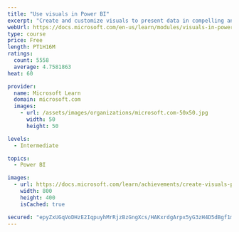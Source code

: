 ```yaml
---
title: "Use visuals in Power BI"
excerpt: "Create and customize visuals to present data in compelling and insightful ways."
webUrl: https://docs.microsoft.com/en-us/learn/modules/visuals-in-power-bi/
type: course
price: Free
length: PT1H16M
ratings:
  count: 5558
  average: 4.7581863
heat: 60

provider:
  name: Microsoft Learn
  domain: microsoft.com
  images:
    - url: /assets/images/organizations/microsoft.com-50x50.jpg
      width: 50
      height: 50

levels:
  - Intermediate

topics:
  - Power BI

images:
  - url: https://docs.microsoft.com/learn/achievements/create-visuals-power-bi-desktop-social.png
    width: 800
    height: 400
    isCached: true

secured: "epyZxUGqVoDHzE2IqpuyhMrRjzBzGngXcs/HAKxrdgArpx5yG3zH4D5dBgf1mASgX9zyfGXzCNzwajAsyQKy2g7Ww4wcUycV7CgbQc/R5kQ+P4f92DshZuQpefRmR+fbTCd1dYzCD0fod7sIFB/cfAwLUIuaRmLBa2wCezinAx1swxxYVkaoNDpgRqHBM+O+oNXMkT3pFErta3tNl8oxVDqLYG2rWQ7T4yqKk6oC5fM9hatrnXFSwKy9D0PulTkaFymDldj4NdbE3VIjEinCANrZ8fu3Mk1FXJEE8UnN+rmYRgaRbPv3OU520qHa5VK4uPK5gdIyk3k7Ej9Ay8fgnzaiFR5SEZAo/n1FiUVlTkUyUm9xFEZ9ozS/pfm4yKVfQI0OFXEAXEHmZRHql4+dZ17wWrhF1ZSTXCkqXWm3mcg=;TOxWNqpET+4ma4jsn9u5dA=="
---
```


